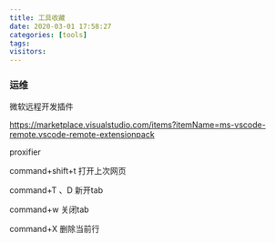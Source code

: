 ```yaml
---
title: 工具收藏
date: 2020-03-01 17:58:27
categories: [tools]
tags: 
visitors:
---
```

### 运维

微软远程开发插件

<https://marketplace.visualstudio.com/items?itemName=ms-vscode-remote.vscode-remote-extensionpack>

proxifier



command+shift+t 打开上次网页



command+T 、D 新开tab

command+w 关闭tab

command+X 删除当前行

